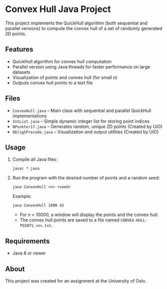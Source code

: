 # Convex Hull Java Project

This project implements the QuickHull algorithm (both sequential and parallel versions) to compute the convex hull of a set of randomly generated 2D points.

## Features
- QuickHull algorithm for convex hull computation
- Parallel version using Java threads for faster performance on large datasets
- Visualization of points and convex hull (for small n)
- Outputs convex hull points to a text file

## Files
- `ConvexHull.java` – Main class with sequential and parallel QuickHull implementations
- `IntList.java` – Simple dynamic integer list for storing point indices
- `NPunkter17.java` – Generates random, unique 2D points (Created by UiO)
- `Oblig5Precode.java` – Visualization and output utilities (Created by UiO)

## Usage
1. Compile all Java files:
   ```
   javac *.java
   ```
2. Run the program with the desired number of points and a random seed:
   ```
   java ConvexHull <n> <seed>
   ```
   Example:
   ```
   java ConvexHull 1000 42
   ```
   - For n < 10000, a window will display the points and the convex hull.
   - The convex hull points are saved to a file named `CONVEX-HULL-POINTS_<n>.txt`.

## Requirements
- Java 8 or newer

## About
This project was created for an assignment at the University of Oslo.
